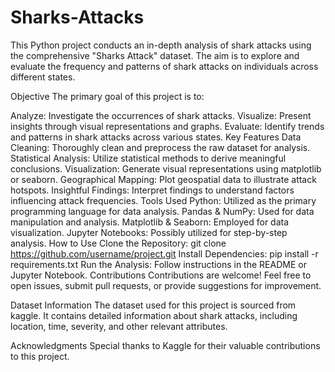 # Sharks-Attacks
This Python project conducts an in-depth analysis of shark attacks using the comprehensive "Sharks Attack" dataset. The aim is to explore and evaluate the frequency and patterns of shark attacks on individuals across different states.

Objective
The primary goal of this project is to:

Analyze: Investigate the occurrences of shark attacks.
Visualize: Present insights through visual representations and graphs.
Evaluate: Identify trends and patterns in shark attacks across various states.
Key Features
Data Cleaning: Thoroughly clean and preprocess the raw dataset for analysis.
Statistical Analysis: Utilize statistical methods to derive meaningful conclusions.
Visualization: Generate visual representations using matplotlib or seaborn.
Geographical Mapping: Plot geospatial data to illustrate attack hotspots.
Insightful Findings: Interpret findings to understand factors influencing attack frequencies.
Tools Used
Python: Utilized as the primary programming language for data analysis.
Pandas & NumPy: Used for data manipulation and analysis.
Matplotlib & Seaborn: Employed for data visualization.
Jupyter Notebooks: Possibly utilized for step-by-step analysis.
How to Use
Clone the Repository: git clone https://github.com/username/project.git
Install Dependencies: pip install -r requirements.txt
Run the Analysis: Follow instructions in the README or Jupyter Notebook.
Contributions
Contributions are welcome! Feel free to open issues, submit pull requests, or provide suggestions for improvement.

Dataset Information
The dataset used for this project is sourced from kaggle. It contains detailed information about shark attacks, including location, time, severity, and other relevant attributes.

Acknowledgments
Special thanks to Kaggle for their valuable contributions to this project.
